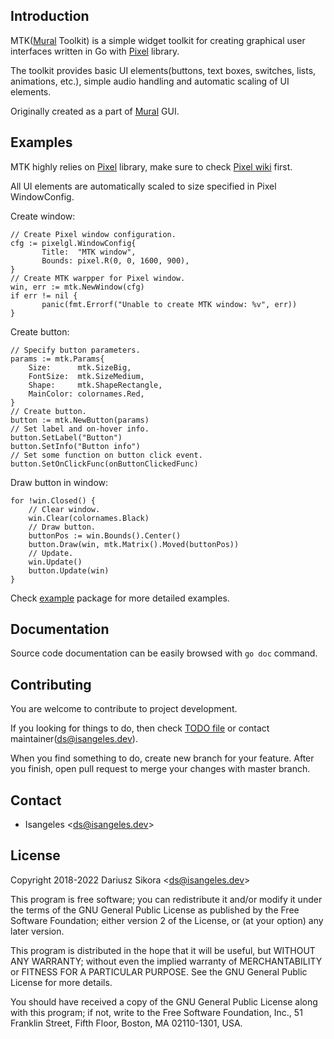 ## Introduction
MTK([Mural](https://github.com/Isangeles/mural) Toolkit) is a simple widget toolkit for creating graphical user interfaces written in Go with [Pixel](https://github.com/faiface/pixel) library.

The toolkit provides basic UI elements(buttons, text boxes, switches, lists, animations, etc.), simple audio handling and automatic scaling of UI elements.

Originally created as a part of [Mural](https://github.com/Isangeles/mural) GUI.

## Examples
MTK highly relies on [Pixel](https://github.com/faiface/pixel) library, make sure to check [Pixel wiki](https://github.com/faiface/pixel/wiki) first.

All UI elements are automatically scaled to size specified in Pixel WindowConfig.

Create window:
```
// Create Pixel window configuration.
cfg := pixelgl.WindowConfig{
       Title:  "MTK window",
       Bounds: pixel.R(0, 0, 1600, 900),
}
// Create MTK warpper for Pixel window.
win, err := mtk.NewWindow(cfg)
if err != nil {
       panic(fmt.Errorf("Unable to create MTK window: %v", err))
}
```
Create button:
```
// Specify button parameters.
params := mtk.Params{
	Size:      mtk.SizeBig,
	FontSize:  mtk.SizeMedium,
	Shape:     mtk.ShapeRectangle,
	MainColor: colornames.Red,
}
// Create button.
button := mtk.NewButton(params)
// Set label and on-hover info.
button.SetLabel("Button")
button.SetInfo("Button info")
// Set some function on button click event.
button.SetOnClickFunc(onButtonClickedFunc)
```
Draw button in window:
```
for !win.Closed() {
	// Clear window.
	win.Clear(colornames.Black)
	// Draw button.
	buttonPos := win.Bounds().Center()
	button.Draw(win, mtk.Matrix().Moved(buttonPos))
	// Update.
	win.Update()
	button.Update(win)
}
```
Check [example](https://github.com/Isangeles/mtk/tree/master/example) package for more detailed examples.

## Documentation
Source code documentation can be easily browsed with `go doc` command.

## Contributing
You are welcome to contribute to project development.

If you looking for things to do, then check [TODO file](https://github.com/Isangeles/mtk/blob/master/TODO) or contact maintainer(ds@isangeles.dev).

When you find something to do, create new branch for your feature.
After you finish, open pull request to merge your changes with master branch.

## Contact
* Isangeles <<ds@isangeles.dev>>

## License
Copyright 2018-2022 Dariusz Sikora <<ds@isangeles.dev>>

This program is free software; you can redistribute it and/or modify
it under the terms of the GNU General Public License as published by
the Free Software Foundation; either version 2 of the License, or
(at your option) any later version.

This program is distributed in the hope that it will be useful,
but WITHOUT ANY WARRANTY; without even the implied warranty of
MERCHANTABILITY or FITNESS FOR A PARTICULAR PURPOSE.  See the
GNU General Public License for more details.

You should have received a copy of the GNU General Public License
along with this program; if not, write to the Free Software
Foundation, Inc., 51 Franklin Street, Fifth Floor, Boston,
MA 02110-1301, USA.
